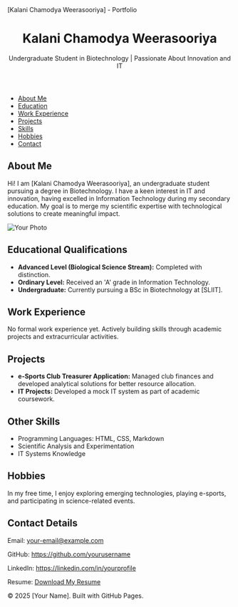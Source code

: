 <!DOCTYPE html>
<html lang="en">
<head>
    <meta charset="UTF-8">
    <meta name="viewport" content="width=device-width, initial-scale=1.0">
    <Poertfolio>[Kalani Chamodya Weerasooriya] - Portfolio
    <link rel="stylesheet" href="style.css">
</head>
<body>
    <header>
        <div class="container">
            <h1>Kalani Chamodya Weerasooriya</h1>
            <p>Undergraduate Student in Biotechnology | Passionate About Innovation and IT</p>
        </div>
    </header>
    <nav>
        <ul>
            <li><a href="#about">About Me</a></li>
            <li><a href="#education">Education</a></li>
            <li><a href="#work">Work Experience</a></li>
            <li><a href="#projects">Projects</a></li>
            <li><a href="#skills">Skills</a></li>
            <li><a href="#hobbies">Hobbies</a></li>
            <li><a href="#contact">Contact</a></li>
        </ul>
    </nav>
    <main>
        <section id="about">
            <h2>About Me</h2>
            <p>Hi! I am [Kalani Chamodya Weerasooriya], an undergraduate student pursuing a degree in Biotechnology. I have a keen interest in IT and innovation, having excelled in Information Technology during my secondary education. My goal is to merge my scientific expertise with technological solutions to create meaningful impact.</p>
            <img src="" alt="Your Photo" class="profile-pic">
        </section>
        <section id="education">
            <h2>Educational Qualifications</h2>
            <ul>
                <li><strong>Advanced Level (Biological Science Stream):</strong> Completed with distinction.</li>
                <li><strong>Ordinary Level:</strong> Received an 'A' grade in Information Technology.</li>
                <li><strong>Undergraduate:</strong> Currently pursuing a BSc in Biotechnology at [SLIIT].</li>
            </ul>
        </section>
        <section id="work">
            <h2>Work Experience</h2>
            <p>No formal work experience yet. Actively building skills through academic projects and extracurricular activities.</p>
        </section>
        <section id="projects">
            <h2>Projects</h2>
            <ul>
                <li><strong>e-Sports Club Treasurer Application:</strong> Managed club finances and developed analytical solutions for better resource allocation.</li>
                <li><strong>IT Projects:</strong> Developed a mock IT system as part of academic coursework.</li>
            </ul>
        </section>
        <section id="skills">
            <h2>Other Skills</h2>
            <ul>
                <li>Programming Languages: HTML, CSS, Markdown</li>
                <li>Scientific Analysis and Experimentation</li>
                <li>IT Systems Knowledge</li>
            </ul>
        </section>
        <section id="hobbies">
            <h2>Hobbies</h2>
            <p>In my free time, I enjoy exploring emerging technologies, playing e-sports, and participating in science-related events.</p>
        </section>
        <section id="contact">
            <h2>Contact Details</h2>
            <p>Email: <a href="mailto:your-email@example.com">your-email@example.com</a></p>
            <p>GitHub: <a href="https://github.com/yourusername" target="_blank">https://github.com/yourusername</a></p>
            <p>LinkedIn: <a href="https://linkedin.com/in/yourprofile" target="_blank">https://linkedin.com/in/yourprofile</a></p>
            <p>Resume: <a href="resume.pdf" download>Download My Resume</a></p>
        </section>
    </main>
    <footer>
        <p>&copy; 2025 [Your Name]. Built with GitHub Pages.</p>
    </footer>
</body>
</html>

            
         
